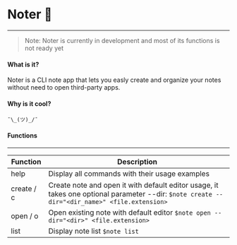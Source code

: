 # Noter 📓
---


> Note: Noter is currently in development and most of
> its functions is not ready yet 

#### What is it?
Noter is a CLI note app that lets you easly create and organize your notes without need to open third-party apps.

#### Why is it cool?

```
¯\_(ツ)_/¯
```
#### Functions
---
| Function | Description |
| -------- | ------ |
| help | Display all commands with their usage examples |
| create / c | Create note and open it with default editor usage, it takes one optional parameter --dir: ```$note create --dir="<dir_name>" <file.extension>``` |
| open / o | Open existing note with default editor ```$note open --dir="<dir>" <file.extension>``` |
| list | Display note list ```$note list``` |